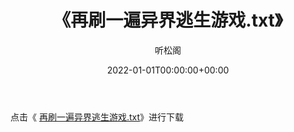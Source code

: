 ﻿---
title:  《再刷一遍异界逃生游戏.txt》
date:   2022-01-01T00:00:00+00:00
author: 听松阁
layout: post
permalink: /再刷一遍异界逃生游戏/
categories: 小说
tags: [小说]
---

点击《 [再刷一遍异界逃生游戏.txt](http://img.660000.xyz/bookstukust/book/bntxt/10/再刷一遍异界逃生游戏.txt)》进行下载